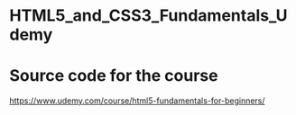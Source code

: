 # HTML5_and_CSS3_Fundamentals_Udemy

# Source code for the course
https://www.udemy.com/course/html5-fundamentals-for-beginners/
